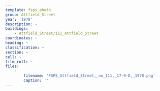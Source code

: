 ```yaml
---
template: fsps_photo
group: Attfield_Street
year: '1978'
description: ~
buildings:
    - Attfield_Street/111_Attfield_Street
coordinates: ~
heading: ~
classification: ~
section: ~
cell: ~
film_roll: ~
files:
    -
        filename: 'FSPS_Attfield_Street,_no_111,_17-9-D,_1978.png'
        caption: ''
---
```

